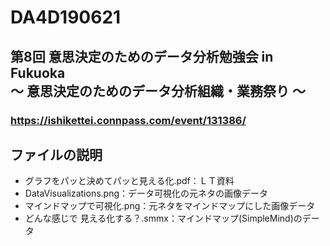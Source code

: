 # DA4D190621

## 第8回 意思決定のためのデータ分析勉強会 in Fukuoka<BR>        〜 意思決定のためのデータ分析組織・業務祭り 〜
### https://ishikettei.connpass.com/event/131386/

## ファイルの説明
 - グラフをパッと決めてパッと見える化.pdf：ＬＴ資料
 - DataVisualizations.png：データ可視化の元ネタの画像データ
 - マインドマップで可視化.png：元ネタをマインドマップにした画像データ
 - どんな感じで 見える化する？.smmx：マインドマップ(SimpleMind)のデータ
